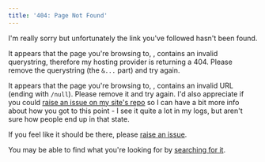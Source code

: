 ```yaml
---
title: '404: Page Not Found'
---
```

I'm really sorry but unfortunately the link you've followed hasn't been found.

<p class="hidden" id="querystring-error">It appears that the page you're browsing to, <a id="qs-this-url"></a>, contains an invalid querystring, therefore my hosting provider is returning a 404. Please remove the querystring (the <code>&...</code> part) and try again.</p>

<p class="hidden" id="null-error">It appears that the page you're browsing to, <a id="null-this-url"></a>, contains an invalid URL (ending with <code>/null</code>). Please remove it and try again. I'd also appreciate if you could <a href="https://gitlab.com/jamietanna/jvt.me/issues/new" data-proofer-ignore>raise an issue on my site's repo</a> so I can have a bit more info about how you got to this point - I see it quite a lot in my logs, but aren't sure how people end up in that state.</p>

<script>
if (window.location.toString().endsWith('/null')) {
  document.getElementById('null-error').classList.remove('hidden');
  document.getElementById('null-this-url').href = window.location;
  document.getElementById('null-this-url').text = window.location;
}
const parsedQuerystring = new URLSearchParams(window.location.search);
// is there something that looks like a querystring, but isn't parsed as such? Chances are the user has an invalid URL that is breaking the web host
if (window.location.toString().includes('&') && "" === parsedQuerystring.toString()) {
  document.getElementById('querystring-error').classList.remove('hidden');
  document.getElementById('qs-this-url').href = window.location;
  document.getElementById('qs-this-url').text = window.location;
}
</script>

If you feel like it should be there, please [raise an issue](https://gitlab.com/jamietanna/jvt.me/issues/new).

You may be able to find what you're looking for by [searching for it](/search/).
